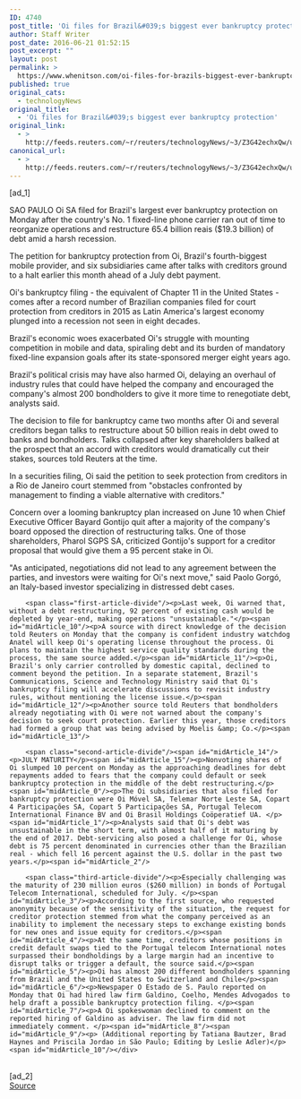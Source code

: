 ```yaml
---
ID: 4740
post_title: 'Oi files for Brazil&#039;s biggest ever bankruptcy protection'
author: Staff Writer
post_date: 2016-06-21 01:52:15
post_excerpt: ""
layout: post
permalink: >
  https://www.whenitson.com/oi-files-for-brazils-biggest-ever-bankruptcy-protection/
published: true
original_cats:
  - technologyNews
original_title:
  - 'Oi files for Brazil&#039;s biggest ever bankruptcy protection'
original_link:
  - >
    http://feeds.reuters.com/~r/reuters/technologyNews/~3/Z3G42echxQw/us-oi-sa-restructuring-idUSKCN0Z703V
canonical_url:
  - >
    http://feeds.reuters.com/~r/reuters/technologyNews/~3/Z3G42echxQw/us-oi-sa-restructuring-idUSKCN0Z703V
---
```

 [ad_1]
<br><div id="articleText">
<span id="midArticle_start"/>

<span id="midArticle_0"/><span class="focusParagraph" readability="4"><p><span class="articleLocation">SAO PAULO</span> Oi SA filed for Brazil's largest ever bankruptcy protection on Monday after the country's No. 1 fixed-line phone carrier ran out of time to reorganize operations and restructure 65.4 billion reais ($19.3 billion) of debt amid a harsh recession.</p></span><span id="midArticle_1"/><p>The petition for bankruptcy protection from Oi, Brazil's fourth-biggest mobile provider, and six subsidiaries came after talks with creditors ground to a halt earlier this month ahead of a July debt payment. </p><span id="midArticle_2"/><p>Oi's bankruptcy filing - the equivalent of Chapter 11 in the United States - comes after a record number of Brazilian companies filed for court protection from creditors in 2015 as Latin America's largest economy plunged into a recession not seen in eight decades.</p><span id="midArticle_3"/><p>Brazil's economic woes exacerbated Oi's struggle with mounting competition in mobile and data, spiraling debt and its burden of mandatory fixed-line expansion goals after its state-sponsored merger eight years ago.</p><span id="midArticle_4"/><p>Brazil's political crisis may have also harmed Oi, delaying an overhaul of industry rules that could have helped the company and encouraged the company's almost 200 bondholders to give it more time to renegotiate debt, analysts said.</p><span id="midArticle_5"/><p>The decision to file for bankruptcy came two months after Oi and several creditors began talks to restructure about 50 billion reais in debt owed to banks and bondholders. Talks collapsed after key shareholders balked at the prospect that an accord with creditors would dramatically cut their stakes, sources told Reuters at the time.</p><span id="midArticle_6"/><p>In a securities filing, Oi said the petition to seek protection from creditors in a Rio de Janeiro court stemmed from "obstacles confronted by management to finding a viable alternative with creditors." </p><span id="midArticle_7"/><p>Concern over a looming bankruptcy plan increased on June 10 when Chief Executive Officer Bayard Gontijo quit after a majority of the company's board opposed the direction of  restructuring talks. One of those shareholders, Pharol SGPS SA, criticized Gontijo's support for a creditor proposal that would give them a 95 percent stake in Oi.</p><span id="midArticle_8"/><p>"As anticipated, negotiations did not lead to any agreement between the parties, and investors were waiting for Oi's next move," said Paolo Gorgó, an Italy-based investor specializing in distressed debt cases.</p><span id="midArticle_9"/>
        
        <span class="first-article-divide"/><p>Last week, Oi warned that, without a debt restructuring, 92 percent of existing cash would be depleted by year-end, making operations "unsustainable."</p><span id="midArticle_10"/><p>A source with direct knowledge of the decision told Reuters on Monday that the company is confident industry watchdog Anatel will keep Oi's operating license throughout the process. Oi plans to maintain the highest service quality standards during the process, the same source added.</p><span id="midArticle_11"/><p>Oi, Brazil's only carrier controlled by domestic capital, declined to comment beyond the petition. In a separate statement, Brazil's Communications, Science and Technology Ministry said that Oi's bankruptcy filing will accelerate discussions to revisit industry rules, without mentioning the license issue.</p><span id="midArticle_12"/><p>Another source told Reuters that bondholders already negotiating with Oi were not warned about the company's decision to seek court protection. Earlier this year, those creditors had formed a group that was being advised by Moelis &amp; Co.</p><span id="midArticle_13"/>
        
        <span class="second-article-divide"/><span id="midArticle_14"/><p>JULY MATURITY</p><span id="midArticle_15"/><p>Nonvoting shares of Oi slumped 10 percent on Monday as the approaching deadlines for debt repayments added to fears that the company could default or seek bankruptcy protection in the middle of the debt restructuring.</p><span id="midArticle_0"/><p>The Oi subsidiaries that also filed for bankruptcy protection were Oi Móvel SA, Telemar Norte Leste SA, Copart 4 Participações SA, Copart 5 Participações SA, Portugal Telecom International Finance BV and Oi Brasil Holdings Coöperatief UA. </p><span id="midArticle_1"/><p>Analysts said that Oi's debt was unsustainable in the short term, with almost half of it maturing by the end of 2017. Debt-servicing also posed a challenge for Oi, whose debt is 75 percent denominated in currencies other than the Brazilian real - which fell 16 percent against the U.S. dollar in the past two years.</p><span id="midArticle_2"/>
        
        <span class="third-article-divide"/><p>Especially challenging was the maturity of 230 million euros ($260 million) in bonds of Portugal Telecom International, scheduled for July. </p><span id="midArticle_3"/><p>According to the first source, who requested anonymity because of the sensitivity of the situation, the request for creditor protection stemmed from what the company perceived as an inability to implement the necessary steps to exchange existing bonds for new ones and issue equity for creditors.</p><span id="midArticle_4"/><p>At the same time, creditors whose positions in credit default swaps tied to the Portugal telecom International notes surpassed their bondholdings by a large margin had an incentive to disrupt talks or trigger a default, the source said.</p><span id="midArticle_5"/><p>Oi has almost 200 different bondholders spanning from Brazil and the United States to Switzerland and Chile</p><span id="midArticle_6"/><p>Newspaper O Estado de S. Paulo reported on Monday that Oi had hired law firm Galdino, Coelho, Mendes Advogados to help draft a possible bankruptcy protection filing. </p><span id="midArticle_7"/><p>A Oi spokeswoman declined to comment on the reported hiring of Galdino as adviser. The law firm did not immediately comment. </p><span id="midArticle_8"/><span id="midArticle_9"/><p> (Additional reporting by Tatiana Bautzer, Brad Haynes and Priscila Jordao in São Paulo; Editing by Leslie Adler)</p><span id="midArticle_10"/></div>
<br>[ad_2]
<br><a href="http://feeds.reuters.com/~r/reuters/technologyNews/~3/Z3G42echxQw/us-oi-sa-restructuring-idUSKCN0Z703V">Source </a>